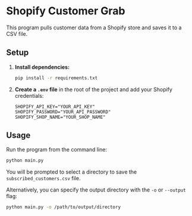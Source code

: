 # Shopify Customer Grab

This program pulls customer data from a Shopify store and saves it to a CSV file.

## Setup

1. **Install dependencies:**
   ```bash
   pip install -r requirements.txt
   ```

2. **Create a `.env` file** in the root of the project and add your Shopify credentials:
   ```
   SHOPIFY_API_KEY="YOUR_API_KEY"
   SHOPIFY_PASSWORD="YOUR_API_PASSWORD"
   SHOPIFY_SHOP_NAME="YOUR_SHOP_NAME"
   ```

## Usage

Run the program from the command line:
```bash
python main.py
```

You will be prompted to select a directory to save the `subscribed_customers.csv` file.

Alternatively, you can specify the output directory with the `-o` or `--output` flag:
```bash
python main.py -o /path/to/output/directory
```
